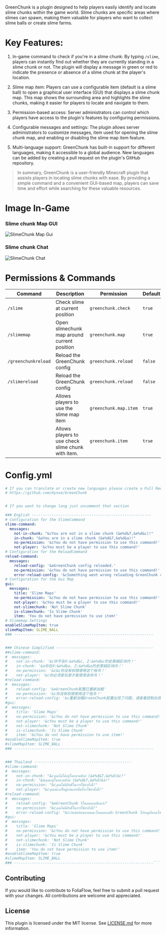 GreenChunk is a plugin designed to help players easily identify and locate slime chunks within the game world. Slime chunks are specific areas where slimes can spawn, making them valuable for players who want to collect slime balls or create slime farms.

# Key Features:

1.  In-game command to check if you're in a slime chunk: By typing `/slime`, players can instantly find out whether they are currently standing in a slime chunk or not. The plugin will display a message in green or red to indicate the presence or absence of a slime chunk at the player's location.
    
2.  Slime map item: Players can use a configurable item (default is a slime ball) to open a graphical user interface (GUI) that displays a slime chunk map. This map shows the surrounding area and highlights the slime chunks, making it easier for players to locate and navigate to them.
    
3.  Permission-based access: Server administrators can control which players have access to the plugin's features by configuring permissions.
    
4.  Configurable messages and settings: The plugin allows server administrators to customize messages, item used for opening the slime chunk map, and enabling or disabling the slime map item feature.
    
5.  Multi-language support: GreenChunk has built-in support for different languages, making it accessible to a global audience. New languages can be added by creating a pull request on the plugin's GitHub repository.
    
> In summary, GreenChunk is a user-friendly Minecraft plugin that assists players in locating slime chunks with ease. By providing a simple command and a convenient GUI-based map, players can save time and effort while searching for these valuable resources.

# Image In-Game
### Slime chunk Map GUI
![SlimeChunk Map Gui](https://cdn.discordapp.com/attachments/1069509162989523015/1101220991801237545/image.png)
### Slime chunk Chat
![SlimeChunk Chat](https://media.discordapp.net/attachments/1069509162989523015/1101221387005337610/image.png)


# Permissions & Commands
| Command | Description  | Permission | Default |
|--|--|--|--|
| `/slime` | Check slime at current position | `greenchunk.check` | `true`|
| `/slimemap` | Open slimechunk map around current position | `greenchunk.map` | `true`|
| `/greenchunkreload` | Reload the GreenChunk config | `greenchunk.reload` | `false`|
| `/slimereload` | Reload the GreenChunk config | `greenchunk.reload` | `false`|
|  | Allows players to use the slime map item | `greenchunk.map.item` | `true`|
|  | Allows players to use check slime chunk with item. | `greenchunk.item` | `true`|

# Config.yml
```yml
# If you can translate or create new languages please create a Pull Request
# https://github.com/Hynse/GreenChunk


# If you want to change lang just uncomment that section

### English ------------------------------------------------------
# Configuration for the SlimeCommand
slime-command:
  messages:
    not-in-chunk: "&cYou are not in a slime chunk (&e%d&7,&e%d&c)!"
    in-chunk: "&aYou are in a slime chunk (&e%d&7,&e%d&a)!"
    no-permission: '&cYou do not have permission to use this command!'
    not-player: '&cYou must be a player to use this command!'
# Configuration for the ReloadCommand
reload-command:
  messages:
    reload-config: '&eGreenChunk config reloaded.'
    no-permission: '&cYou do not have permission to use this command!'
    error-reload-config: '&cSomething went wrong reloading GreenChunk config, see the console for more.'
# Configuration for the Gui Map
gui:
  messages:
    title: 'Slime Maps'
    no-permission: '&cYou do not have permission to use this command!'
    not-player: '&cYou must be a player to use this command!'
    not-slimechunk: 'Not Slime Chunk'
    is-slimechunk: 'Is Slime Chunk'
    item: 'You do not have permission to use item!'
# Slimemap Settings
enableSlimeMapItem: true
slimeMapItem: SLIME_BALL
### ---------------------------------------------------------------


### Chinese Simplified --------------------------------------------
##slime-command:
#  messages:
#    not-in-chunk: '&c你不在X:&e%d&c, Z:&e%d&c的史莱姆区块内！'
#    in-chunk: '&a你在X:&e%d&a, Z:&e%d&a的史莱姆区块内！'
#    no-permission: '&c&c你没有权限使用这个指令！'
#    not-player: '&c你必须是玩家才能使用该命令！'
#reload-command:
#  messages:
#    reload-config: '&eGreenChunk配置已重新加载'
#    no-permission: '&c你没有权限使用这个指令！'
#    error-reload-config: '&c重新加载GreenChunk配置出现了问题，请查看控制台获取更多信息'
#gui:
#  messages:
#    title: 'Slime Maps'
#    no-permission: '&cYou do not have permission to use this command!'
#    not-player: '&cYou must be a player to use this command!'
#    not-slimechunk: 'Not Slime Chunk'
#    is-slimechunk: 'Is Slime Chunk'
#    item: '&cYou do not have permission to use item!'
#enableSlimeMapItem: true
#slimeMapItem: SLIME_BALL
### ---------------------------------------------------------------


### Thailand --------------------------------------------
#slime-command:
#  messages:
#    not-in-chunk: "&cคุณไม่ได้อยู่ในสลามชักค์ (&e%d&7,&e%d)&c!"
#    in-chunk: "&aคุณอยู่ในสลามชักค์ (&e%d&7,&e%d)&a!"
#    no-permission: "&cคุณไม่มีสิทธิ์ในการใช้คำสั่งนี้!"
#    not-player: "&cคุณต้องเป็นผู้เล่นเท่านั้นที่จะใช้คำสั่งนี้!"
#reload-command:
#  messages:
#    reload-config: "&eGreenChunk รีโหลดคอนฟิกแล้ว"
#    no-permission: "&cคุณไม่มีสิทธิ์ในการใช้คำสั่งนี้!"
#    error-reload-config: "&cเกิดข้อผิดพลาดขณะโหลดคอนฟิก GreenChunk โปรดดูที่คอนโซลสำหรับข้อมูลเพิ่มเติม"
#gui:
#  messages:
#    title: 'Slime Maps'
#    no-permission: '&cYou do not have permission to use this command!'
#    not-player: '&cYou must be a player to use this command!'
#    not-slimechunk: 'Not Slime Chunk'
#    is-slimechunk: 'Is Slime Chunk'
#    item: 'You do not have permission to use item!'
#enableSlimeMapItem: true
#slimeMapItem: SLIME_BALL
### ---------------------------------------------------------------```
```
## Contributing

If you would like to contribute to FoliaFlow, feel free to submit a pull request with your changes. All contributions are welcome and appreciated.

## License

This plugin is licensed under the MIT license. See [LICENSE.md](https://github.com/Hynse/GreenChunk/blob/master/LICENSE.md) for more information.
